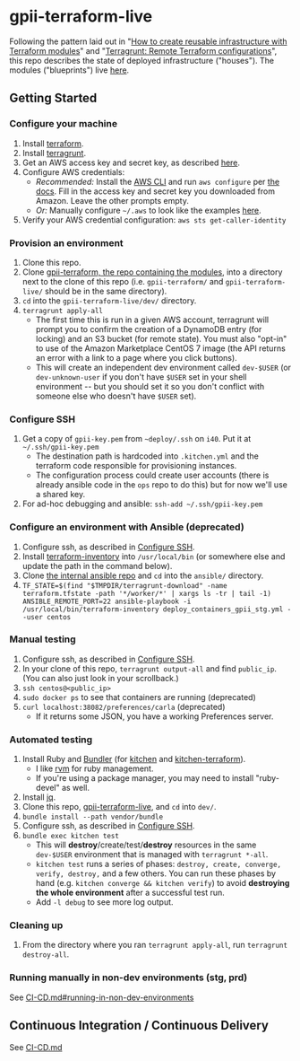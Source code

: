 # gpii-terraform-live

Following the pattern laid out in "[How to create reusable infrastructure with Terraform modules](https://blog.gruntwork.io/how-to-create-reusable-infrastructure-with-terraform-modules)" and "[Terragrunt: Remote Terraform configurations](https://github.com/gruntwork-io/terragrunt#remote-terraform-configuration)", this repo describes the state of deployed infrastructure ("houses"). The modules ("blueprints") live [here](https://github.com/gpii-ops/gpii-terraform).

## Getting Started

### Configure your machine

1. Install [terraform](https://releases.hashicorp.com/terraform/).
1. Install [terragrunt](https://github.com/gruntwork-io/terragrunt#install).
1. Get an AWS access key and secret key, as described [here](http://docs.aws.amazon.com/cli/latest/userguide/cli-chap-getting-set-up.html).
1. Configure AWS credentials:
   * _Recommended:_ Install the [AWS CLI](http://docs.aws.amazon.com/cli/latest/userguide/installing.html) and run `aws configure` per [the docs](http://docs.aws.amazon.com/cli/latest/userguide/cli-chap-getting-started.html#cli-quick-configuration). Fill in the access key and secret key you downloaded from Amazon. Leave the other prompts empty.
   * _Or:_ Manually configure `~/.aws` to look like the examples [here](http://docs.aws.amazon.com/cli/latest/userguide/cli-chap-getting-started.html#cli-multiple-profiles).
1. Verify your AWS credential configuration: `aws sts get-caller-identity`

### Provision an environment

1. Clone this repo.
1. Clone [gpii-terraform, the repo containing the modules](https://github.com/gpii-ops/gpii-terraform), into a directory next to the clone of this repo (i.e. `gpii-terraform/` and `gpii-terraform-live/` should be in the same directory).
1. `cd` into the `gpii-terraform-live/dev/` directory.
1. `terragrunt apply-all`
   * The first time this is run in a given AWS account, terragrunt will prompt you to confirm the creation of a DynamoDB entry (for locking) and an S3 bucket (for remote state). You must also "opt-in" to use of the Amazon Marketplace CentOS 7 image (the API returns an error with a link to a page where you click buttons).
   * This will create an independent dev environment called `dev-$USER` (or `dev-unknown-user` if you don't have `$USER` set in your shell environment -- but you should set it so you don't conflict with someone else who doesn't have `$USER` set).

### Configure SSH

1. Get a copy of `gpii-key.pem` from `~deploy/.ssh` on `i40`. Put it at `~/.ssh/gpii-key.pem`
   * The destination path is hardcoded into `.kitchen.yml` and the terraform code responsible for provisioning instances.
   * The configuration process could create user accounts (there is already ansible code in the `ops` repo to do this) but for now we'll use a shared key.
1. For ad-hoc debugging and ansible: `ssh-add ~/.ssh/gpii-key.pem`

### Configure an environment with Ansible (deprecated)

1. Configure ssh, as described in [Configure SSH](#configure-ssh).
1. Install [terraform-inventory](https://github.com/adammck/terraform-inventory) into `/usr/local/bin` (or somewhere else and update the path in the command below).
1. Clone [the internal ansible repo](https://github.com/inclusive-design/ops) and `cd` into the `ansible/` directory.
1. `TF_STATE=$(find "$TMPDIR/terragrunt-download" -name terraform.tfstate -path '*/worker/*' | xargs ls -tr | tail -1) ANSIBLE_REMOTE_PORT=22 ansible-playbook -i /usr/local/bin/terraform-inventory deploy_containers_gpii_stg.yml --user centos`

### Manual testing

1. Configure ssh, as described in [Configure SSH](#configure-ssh).
1. In your clone of this repo, `terragrunt output-all` and find `public_ip`. (You can also just look in your scrollback.)
1. `ssh centos@<public_ip>`
1. `sudo docker ps` to see that containers are running (deprecated)
1. `curl localhost:38082/preferences/carla` (deprecated)
   * If it returns some JSON, you have a working Preferences server.

### Automated testing

1. Install Ruby and [Bundler](http://bundler.io/) (for [kitchen](https://github.com/test-kitchen/test-kitchen) and [kitchen-terraform](https://github.com/newcontext-oss/kitchen-terraform)).
   * I like [rvm](https://rvm.io/) for ruby management.
   * If you're using a package manager, you may need to install "ruby-devel" as well.
1. Install [jq](https://stedolan.github.io/jq/).
1. Clone this repo, [gpii-terraform-live](https://github.com/gpii-ops/gpii-terraform-live), and `cd` into `dev/`.
1. `bundle install --path vendor/bundle`
1. Configure ssh, as described in [Configure SSH](#configure-ssh).
1. `bundle exec kitchen test`
   * This will **destroy**/create/test/**destroy** resources in the same `dev-$USER` environment that is managed with `terragrunt *-all`.
   * `kitchen test` runs a series of phases: `destroy, create, converge, verify, destroy,` and a few others. You can run these phases by hand (e.g. `kitchen converge && kitchen verify`) to avoid **destroying the whole environment** after a successful test run.
   * Add `-l debug` to see more log output.

### Cleaning up

1. From the directory where you ran `terragrunt apply-all`, run `terragrunt destroy-all`.

### Running manually in non-dev environments (stg, prd)

See [CI-CD.md#running-in-non-dev-environments](https://github.com/gpii-ops/gpii-terraform-live/blob/master/CI-CD.md#running-manually-in-non-dev-environments-stg-prd)

## Continuous Integration / Continuous Delivery

See [CI-CD.md](https://github.com/gpii-ops/gpii-terraform-live/blob/master/CI-CD.md)
